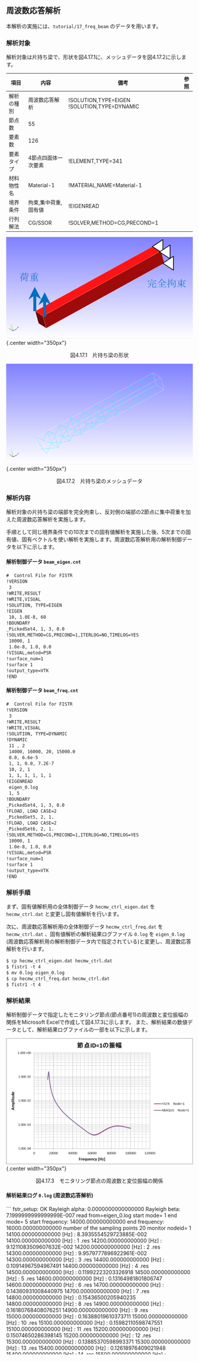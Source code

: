 ## 周波数応答解析

本解析の実施には、`tutorial/17_freq_beam` のデータを用います。

### 解析対象

解析対象は片持ち梁で、形状を図4.17.1に、メッシュデータを図4.17.2に示します。

 | 項目       | 内容                      | 備考                                           | 参照 |
 |------------|---------------------------|------------------------------------------------|------|
 | 解析の種別 | 周波数応答解析            | !SOLUTION,TYPE=EIGEN    !SOLUTION,TYPE=DYNAMIC |      |
 | 節点数     | 55                        |                                                |      |
 | 要素数     | 126                       |                                                |      |
 | 要素タイプ | 4節点四面体一次要素       | !ELEMENT,TYPE=341                              |      |
 | 材料物性名 | Material-1                | !MATERIAL,NAME=Material-1                      |      |
 | 境界条件   | 拘束,集中荷重,固有値      | !EIGENREAD                                     |      |
 | 行列解法   | CG/SSOR                   | !SOLVER,METHOD=CG,PRECOND=1                    |      | 

![片持ち梁の形状](./media/tutorial17_01.png){.center width="350px"}
<div style="text-align: center;">
図4.17.1　片持ち梁の形状
</div>

![片持ち梁のメッシュデータ](./media/tutorial17_02.png){.center width="350px"}
<div style="text-align: center;">
図4.17.2　片持ち梁のメッシュデータ
</div>

### 解析内容

解析対象の片持ち梁の端部を完全拘束し、反対側の端部の2節点に集中荷重を加えた周波数応答解析を実施します。

手順として同じ境界条件での10次までの固有値解析を実施した後、5次までの固有値、固有ベクトルを使い解析を実施します。周波数応答解析用の解析制御データを以下に示します。

#### 解析制御データ `beam_eigen.cnt`

```
#  Control File for FISTR
!VERSION
 3
!WRITE,RESULT
!WRITE,VISUAL
!SOLUTION, TYPE=EIGEN
!EIGEN
 10, 1.0E-8, 60
!BOUNDARY
_PickedSet4, 1, 3, 0.0
!SOLVER,METHOD=CG,PRECOND=1,ITERLOG=NO,TIMELOG=YES
 10000, 1
 1.0e-8, 1.0, 0.0
!VISUAL,metod=PSR
!surface_num=1
!surface 1
!output_type=VTK
!END
```

#### 解析制御データ `beam_freq.cnt`

```
#  Control File for FISTR
!VERSION
 3
!WRITE,RESULT
!WRITE,VISUAL
!SOLUTION, TYPE=DYNAMIC
!DYNAMIC
 11 , 2
 14000, 16000, 20, 15000.0
 0.0, 6.6e-5
 1, 1, 0.0, 7.2E-7
 10, 2, 1
 1, 1, 1, 1, 1, 1
!EIGENREAD
 eigen_0.log
 1, 5
!BOUNDARY
_PickedSet4, 1, 3, 0.0
!FLOAD, LOAD CASE=2
_PickedSet5, 2, 1.
!FLOAD, LOAD CASE=2
_PickedSet6, 2, 1.
!SOLVER,METHOD=CG,PRECOND=1,ITERLOG=NO,TIMELOG=YES
 10000, 1
 1.0e-8, 1.0, 0.0
!VISUAL,metod=PSR
!surface_num=1
!surface 1
!output_type=VTK
!END
```

### 解析手順

まず、固有値解析用の全体制御データ `hecmw_ctrl_eigen.dat` を `hecmw_ctrl.dat` と変更し固有値解析を行います。

次に、周波数応答解析用の全体制御データ `hecmw_ctrl_freq.dat` を `hecmw_ctrl.dat` 、固有値解析の解析結果ログファイル `0.log` を `eigen_0.log` (周波数応答解析用の解析制御データ内で指定されている)と変更し、周波数応答解析を行います。


```
$ cp hecmw_ctrl_eigen.dat hecmw_ctrl.dat
$ fistr1 -t 4
$ mv 0.log eigen_0.log
$ cp hecmw_ctrl_freq.dat hecmw_ctrl.dat
$ fistr1 -t 4
```

### 解析結果

解析制御データで指定したモニタリング節点(節点番号1)の周波数と変位振幅の関係をMicrosoft Excelで作成して図4.17.3に示します。
また、解析結果の数値データとして、解析結果ログファイルの一部を以下に示します。

![モニタリング節点の周波数と変位振幅の関係](./media/tutorial17_03.png){.center width="350px"}
<div style="text-align: center;">
図4.17.3　モニタリング節点の周波数と変位振幅の関係
</div>

#### 解析結果ログ `0.log` (周波数応答解析)

<div style="height: 400px; overflow-y: scroll;">
```
 fstr_setup: OK
 Rayleigh alpha:   0.0000000000000000     
 Rayleigh beta:   7.1999999999999999E-007
 read from=eigen_0.log
 start mode=           1
 end mode=           5
 start frequency:   14000.000000000000     
 end frequency:   16000.000000000000     
 number of the sampling points          20
 monitor nodeid=           1
   14100.000000000000      [Hz] :    8.3935554529723885E-002
   14100.000000000000      [Hz] :            1 .res
   14200.000000000000      [Hz] :    9.1211083509607632E-002
   14200.000000000000      [Hz] :            2 .res
   14300.000000000000      [Hz] :    9.9579777896922961E-002
   14300.000000000000      [Hz] :            3 .res
   14400.000000000000      [Hz] :   0.10914967594967491     
   14400.000000000000      [Hz] :            4 .res
   14500.000000000000      [Hz] :   0.11992223203326918     
   14500.000000000000      [Hz] :            5 .res
   14600.000000000000      [Hz] :   0.13164981801806747     
   14600.000000000000      [Hz] :            6 .res
   14700.000000000000      [Hz] :   0.14360931008440975     
   14700.000000000000      [Hz] :            7 .res
   14800.000000000000      [Hz] :   0.15436500205940235     
   14800.000000000000      [Hz] :            8 .res
   14900.000000000000      [Hz] :   0.16180768408076251     
   14900.000000000000      [Hz] :            9 .res
   15000.000000000000      [Hz] :   0.16388019610373711     
   15000.000000000000      [Hz] :           10 .res
   15100.000000000000      [Hz] :   0.15982110598747551     
   15100.000000000000      [Hz] :           11 .res
   15200.000000000000      [Hz] :   0.15074650286398145     
   15200.000000000000      [Hz] :           12 .res
   15300.000000000000      [Hz] :   0.13885370598993371     
   15300.000000000000      [Hz] :           13 .res
   15400.000000000000      [Hz] :   0.12618976409021948     
   15400.000000000000      [Hz] :           14 .res
   15500.000000000000      [Hz] :   0.11405716994112736     
   15500.000000000000      [Hz] :           15 .res
   15600.000000000000      [Hz] :   0.10306231010139058     
   15600.000000000000      [Hz] :           16 .res
   15700.000000000000      [Hz] :    9.3374567545990342E-002
   15700.000000000000      [Hz] :           17 .res
   15800.000000000000      [Hz] :    8.4945897112663621E-002
   15800.000000000000      [Hz] :           18 .res
   15900.000000000000      [Hz] :    7.7641947016103510E-002
   15900.000000000000      [Hz] :           19 .res
   16000.000000000000      [Hz] :    7.1307642422355627E-002
   16000.000000000000      [Hz] :           20 .res
 start time:   0.0000000000000000     
 end time:   6.6000000000000005E-005
 frequency:   15000.000000000000     
 node id:           1
 num disp:          10
 time=   0.0000000000000000       :            1 .res
 time=   0.0000000000000000       :            1 .vis
 time=   6.6000000000000003E-006  :            2 .res
 time=   6.6000000000000003E-006  :            2 .vis
 time=   1.3200000000000001E-005  :            3 .res
 time=   1.3200000000000001E-005  :            3 .vis
 time=   1.9800000000000000E-005  :            4 .res
 time=   1.9800000000000000E-005  :            4 .vis
 time=   2.6400000000000001E-005  :            5 .res
 time=   2.6400000000000001E-005  :            5 .vis
 time=   3.3000000000000003E-005  :            6 .res
 time=   3.3000000000000003E-005  :            6 .vis
 time=   3.9600000000000000E-005  :            7 .res
 time=   3.9600000000000000E-005  :            7 .vis
 time=   4.6200000000000005E-005  :            8 .res
 time=   4.6200000000000005E-005  :            8 .vis
 time=   5.2800000000000003E-005  :            9 .res
 time=   5.2800000000000003E-005  :            9 .vis
 time=   5.9400000000000000E-005  :           10 .res
 time=   5.9400000000000000E-005  :           10 .vis
```
</div>


